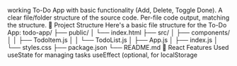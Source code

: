 working To-Do App with basic functionality (Add, Delete, Toggle Done).
A clear file/folder structure of the source code.
Per-file code output, matching the structure.
📁 Project Structure
Here's a basic file structure for the To-Do App:
todo-app/
├── public/
│   └── index.html
├── src/
│   ├── components/
│   │   ├── TodoItem.js
│   │   └── TodoList.js
│   ├── App.js
│   ├── index.js
│   └── styles.css
├── package.json
└── README.md
🧠 React Features Used
useState for managing tasks
useEffect (optional, for localStorage 







